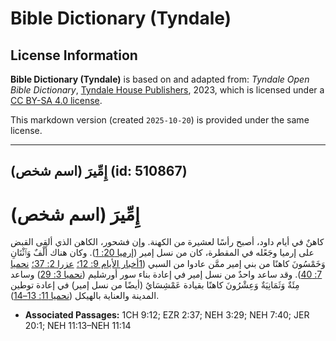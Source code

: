 # Bible Dictionary (Tyndale)

## License Information

**Bible Dictionary (Tyndale)** is based on and adapted from: _Tyndale Open Bible Dictionary_, [Tyndale House Publishers](https://tyndaleopenresources.com/), 2023, which is licensed under a [CC BY-SA 4.0 license](https://creativecommons.org/licenses/by-sa/4.0/legalcode.en).

This markdown version (created `2025-10-20`) is provided under the same license.



--------------------------------

## إِمِّيرَ (اسم شخص) (id: 510867)

إِمِّيرَ (اسم شخص)
==================

كاهنٌ في أيام داود، أصبح رأسًا لعشيرة من الكهنة. وإن فشحور، الكاهن الذي ألقى القبض على إرميا وجَعًله في المقطرة، كان من نسل إمير ([إرميا 20: 1](https://ref.ly/Jer20:1)). وكان هناك أَلْفٌ وَٱثْنَانِ وَخَمْسُونَ كاهنًا من بني إمير ممَّن عادوا من السبي ([1أخبار الأيام 9: 12؛](https://ref.ly/1Chr9:12) [عزرا 2: 37؛](https://ref.ly/Ezra2:37) [نحميا 7: 40](https://ref.ly/Neh7:40)). وقد ساعد واحدٌ من نسل إمير في إعادة بناء سور أورشليم ([نحميا 3: 29](https://ref.ly/Neh3:29)) وساعد مِئَةٌ وَثَمَانِيَةٌ وَعِشْرُونَ كاهنًا بقيادة عَمْشِسَايُ (أيضًا من نسل إمير) في إعادة توطين المدينة والعناية بالهيكل ([نحميا 11: 13–14](https://ref.ly/Neh11:13-Neh11:14)).

* **Associated Passages:** 1CH 9:12; EZR 2:37; NEH 3:29; NEH 7:40; JER 20:1; NEH 11:13–NEH 11:14

